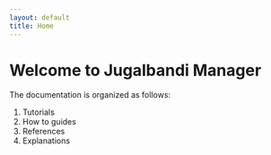 ```yaml
---
layout: default
title: Home
---
```


# Welcome to Jugalbandi Manager

The documentation is organized as follows:

1. Tutorials
2. How to guides
3. References
4. Explanations
